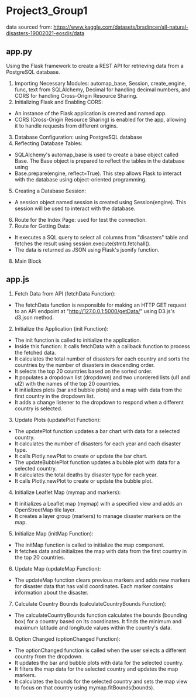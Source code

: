# Project3_Group1
data sourced from: https://www.kaggle.com/datasets/brsdincer/all-natural-disasters-19002021-eosdis/data 

## app.py 

Using the Flask framework to create a REST API for retrieving data from a PostgreSQL database. 

1. Importing Necessary Modules: automap_base, Session, create_engine, func, text from SQLAlchemy, Decimal for handling decimal numbers, and CORS for handling Cross-Origin Resource Sharing.
2. Initializing Flask and Enabling CORS: 
- An instance of the Flask application is created and named app.
- CORS (Cross-Origin Resource Sharing) is enabled for the app, allowing it to handle requests from different origins.
3. Database Configuration: using PostgreSQL database 
4. Reflecting Database Tables:
- SQLAlchemy's automap_base is used to create a base object called Base.
The Base object is prepared to reflect the tables in the database using 
- Base.prepare(engine, reflect=True). This step allows Flask to interact with the database using object-oriented programming.
5. Creating a Database Session:
- A session object named session is created using Session(engine). This session will be used to interact with the database. 
6. Route for the Index Page: used for test the connection. 
7. Route for Getting Data: 
- It executes a SQL query to select all columns from "disasters" table and fetches the result using session.execute(stmt).fetchall(). 
- The data is returned as JSON using Flask's jsonify function.
8. Main Block


## app.js 

1. Fetch Data from API (fetchData Function):
- The fetchData function is responsible for making an HTTP GET request to an API endpoint at "http://127.0.0.1:5000/getData/" using D3.js's d3.json method.

2. Initialize the Application (init Function):
- The init function is called to initialize the application.
- Inside this function: It calls fetchData with a callback function to process the fetched data.
- It calculates the total number of disasters for each country and sorts the countries by the number of disasters in descending order.
- It selects the top 20 countries based on the sorted order.
- It populates a dropdown list (dropdown) and two unordered lists (ul1 and ul2) with the names of the top 20 countries.
- It initializes plots (bar and bubble plots) and a map with data from the first country in the dropdown list.
- It adds a change listener to the dropdown to respond when a different country is selected.

3. Update Plots (updatePlot Function):
- The updatePlot function updates a bar chart with data for a selected country.
- It calculates the number of disasters for each year and each disaster type.
- It calls Plotly.newPlot to create or update the bar chart.
- The updateBubblePlot function updates a bubble plot with data for a selected country.
- It calculates the total deaths by disaster type for each year.
- It calls Plotly.newPlot to create or update the bubble plot.

4. Initialize Leaflet Map (mymap and markers):
- It initializes a Leaflet map (mymap) with a specified view and adds an OpenStreetMap tile layer.
- It creates a layer group (markers) to manage disaster markers on the map.

5. Initialize Map (initMap Function):
- The initMap function is called to initialize the map component.
- It fetches data and initializes the map with data from the first country in the top 20 countries.

6. Update Map (updateMap Function):
- The updateMap function clears previous markers and adds new markers for disaster data that has valid coordinates. Each marker contains information about the disaster.

7. Calculate Country Bounds (calculateCountryBounds Function):
- The calculateCountryBounds function calculates the bounds (bounding box) for a country based on its coordinates. It finds the minimum and maximum latitude and longitude values within the country's data.

8. Option Changed (optionChanged Function):
- The optionChanged function is called when the user selects a different country from the dropdown.
- It updates the bar and bubble plots with data for the selected country.
- It filters the map data for the selected country and updates the map markers.
- It calculates the bounds for the selected country and sets the map view to focus on that country using mymap.fitBounds(bounds).